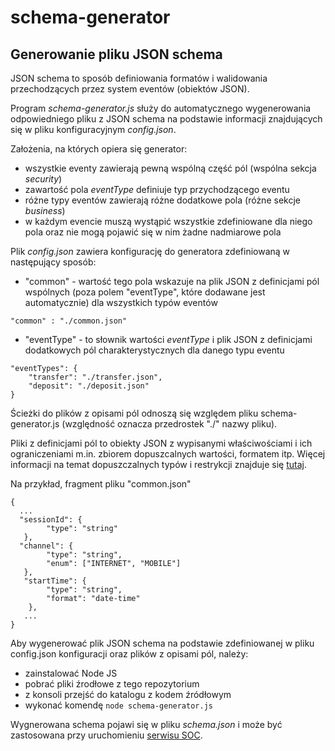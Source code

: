 # schema-generator


## Generowanie pliku JSON schema

JSON schema to sposób definiowania formatów i walidowania przechodzących przez system eventów (obiektów JSON).

Program *schema-generator.js* służy do automatycznego wygenerowania odpowiedniego pliku z JSON schema na podstawie informacji znajdujących się w pliku konfiguracyjnym *config.json*.

Założenia, na których opiera się generator:
* wszystkie eventy zawierają pewną wspólną część pól (wspólna sekcja *security*)
* zawartość pola *eventType* definiuje typ przychodzącego eventu
* różne typy eventów zawierają różne dodatkowe pola (różne sekcje *business*)
* w każdym evencie muszą wystąpić wszystkie zdefiniowane dla niego pola oraz nie mogą pojawić się w nim żadne nadmiarowe pola

Plik *config.json* zawiera konfigurację do generatora zdefiniowaną w następujący sposób:
* "common" - wartość tego pola wskazuje na plik JSON z definicjami pól wspólnych (poza polem "eventType", które dodawane jest automatycznie) dla wszystkich typów eventów
```
"common" : "./common.json"
```
* "eventType" - to słownik wartości *eventType* i plik JSON z definicjami dodatkowych pól charakterystycznych dla danego typu eventu
```
"eventTypes": {
    "transfer": "./transfer.json", 
    "deposit": "./deposit.json" 
}
```

Ścieżki do plików z opisami pól odnoszą się względem pliku schema-generator.js (względność oznacza przedrostek "./" nazwy pliku).


Pliki z definicjami pól to obiekty JSON z wypisanymi właściwościami i ich ograniczeniami m.in. zbiorem dopuszcalnych wartości, formatem itp. Więcej informacji na temat dopuszczalnych typów i restrykcji znajduje się [tutaj](https://cswr.github.io/JsonSchema/spec/basic_types/).

Na przykład, fragment pliku "common.json"
```
{
  ...
  "sessionId": {
        "type": "string"
   },
  "channel": {
        "type": "string",
        "enum": ["INTERNET", "MOBILE"]
   },
   "startTime": {
        "type": "string",
        "format": "date-time"
    },
   ...
}
```

Aby wygenerować plik JSON schema na podstawie zdefiniowanej w pliku config.json konfiguracji oraz plików z opisami pól, należy:
* zainstalować Node JS
* pobrać pliki źrodłowe z tego repozytorium
* z konsoli przejść do katalogu z kodem źródłowym
* wykonać komendę ```node schema-generator.js```

Wygnerowana schema pojawi się w pliku *schema.json* i może być zastosowana przy uruchomieniu [serwisu SOC](https://github.com/olagontarz/soc-service).
